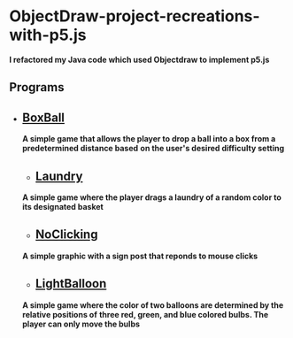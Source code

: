 # ObjectDraw-project-recreations-with-p5.js
**I refactored my Java code which used Objectdraw to implement p5.js**

## Programs

* ##  [BoxBall](https://github.com/hfaara18/ObjectDraw-project-recreations-with-p5.js/tree/master/BoxBall)
  **A simple game that allows the player to drop a ball into a box from a predetermined distance based**
  **on the user's desired difficulty setting**
  
  * ##  [Laundry](https://github.com/hfaara18/ObjectDraw-project-recreations-with-p5.js/tree/master/Laundry)
  **A simple game where the player drags a laundry of a random color to its designated basket**
  
  * ##  [NoClicking](https://github.com/hfaara18/ObjectDraw-project-recreations-with-p5.js/tree/master/NoClicking)
  **A simple graphic with a sign post that reponds to mouse clicks**
  
  * ## [LightBalloon](https://github.com/hfaara18/ObjectDraw-project-recreations-with-p5.js/tree/master/LightBalloon)
  **A simple game where the color of two balloons are determined by the relative positions of**
  **three red, green, and blue colored bulbs. The player can only move the bulbs**
